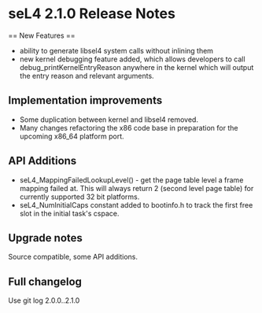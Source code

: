 # seL4 2.1.0 Release Notes
 == New Features ==

  -   ability to generate libsel4 system calls without inlining them
  -   new kernel debugging feature added, which allows developers to
      call debug_printKernelEntryReason anywhere in the kernel which
      will output the entry reason and relevant arguments.

## Implementation improvements


  -   Some duplication between kernel and libsel4 removed.
  -   Many changes refactoring the x86 code base in preparation for the
      upcoming x86_64 platform port.

## API Additions


  -   seL4_MappingFailedLookupLevel() - get the page table level a
      frame mapping failed at. This will always return 2 (second level
      page table) for currently supported 32 bit platforms.
  -   seL4_NumInitialCaps constant added to bootinfo.h to track the
      first free slot in the initial task's cspace.

## Upgrade notes


Source compatible, some API additions.

## Full changelog


Use git log 2.0.0..2.1.0
